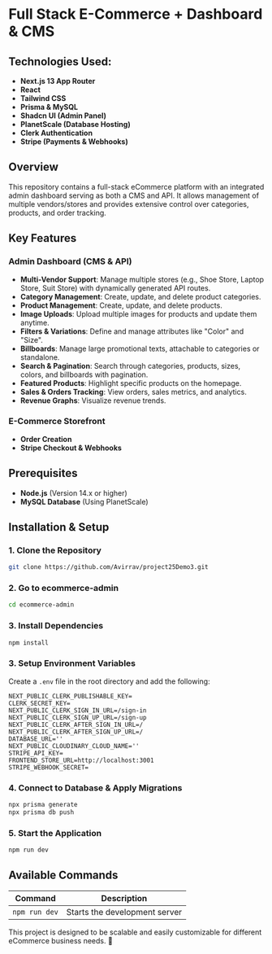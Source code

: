# Full Stack E-Commerce + Dashboard & CMS

## Technologies Used:
- **Next.js 13 App Router**
- **React**
- **Tailwind CSS**
- **Prisma & MySQL**
- **Shadcn UI (Admin Panel)**
- **PlanetScale (Database Hosting)**
- **Clerk Authentication**
- **Stripe (Payments & Webhooks)**

## Overview
This repository contains a full-stack eCommerce platform with an integrated admin dashboard serving as both a CMS and API. It allows management of multiple vendors/stores and provides extensive control over categories, products, and order tracking.

## Key Features
### **Admin Dashboard (CMS & API)**
- **Multi-Vendor Support**: Manage multiple stores (e.g., Shoe Store, Laptop Store, Suit Store) with dynamically generated API routes.
- **Category Management**: Create, update, and delete product categories.
- **Product Management**: Create, update, and delete products.
- **Image Uploads**: Upload multiple images for products and update them anytime.
- **Filters & Variations**: Define and manage attributes like "Color" and "Size".
- **Billboards**: Manage large promotional texts, attachable to categories or standalone.
- **Search & Pagination**: Search through categories, products, sizes, colors, and billboards with pagination.
- **Featured Products**: Highlight specific products on the homepage.
- **Sales & Orders Tracking**: View orders, sales metrics, and analytics.
- **Revenue Graphs**: Visualize revenue trends.

### **E-Commerce Storefront**
- **Order Creation**
- **Stripe Checkout & Webhooks**

## Prerequisites
- **Node.js** (Version 14.x or higher)
- **MySQL Database** (Using PlanetScale)

## Installation & Setup
### 1. **Clone the Repository**
```bash
git clone https://github.com/Avirrav/project25Demo3.git
```
### 2. **Go to ecommerce-admin**
```bash
cd ecommerce-admin
```
### 3. **Install Dependencies**
```bash
npm install
```

### 3. **Setup Environment Variables**
Create a `.env` file in the root directory and add the following:
```env
NEXT_PUBLIC_CLERK_PUBLISHABLE_KEY=
CLERK_SECRET_KEY=
NEXT_PUBLIC_CLERK_SIGN_IN_URL=/sign-in
NEXT_PUBLIC_CLERK_SIGN_UP_URL=/sign-up
NEXT_PUBLIC_CLERK_AFTER_SIGN_IN_URL=/
NEXT_PUBLIC_CLERK_AFTER_SIGN_UP_URL=/
DATABASE_URL=''
NEXT_PUBLIC_CLOUDINARY_CLOUD_NAME=''
STRIPE_API_KEY=
FRONTEND_STORE_URL=http://localhost:3001
STRIPE_WEBHOOK_SECRET=
```

### 4. **Connect to Database & Apply Migrations**
```bash
npx prisma generate
npx prisma db push
```

### 5. **Start the Application**
```bash
npm run dev
```

## Available Commands
| Command | Description |
|---------|-------------|
| `npm run dev` | Starts the development server |

This project is designed to be scalable and easily customizable for different eCommerce business needs. 🚀

